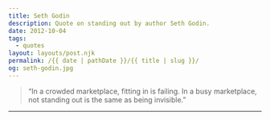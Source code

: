 ```yaml
---
title: Seth Godin
description: Quote on standing out by author Seth Godin.
date: 2012-10-04
tags: 
  - quotes
layout: layouts/post.njk
permalink: /{{ date | pathDate }}/{{ title | slug }}/
og: seth-godin.jpg
---
```


> “In a crowded marketplace, fitting in is failing. In a busy marketplace, not standing out is the same as being invisible.”

---
